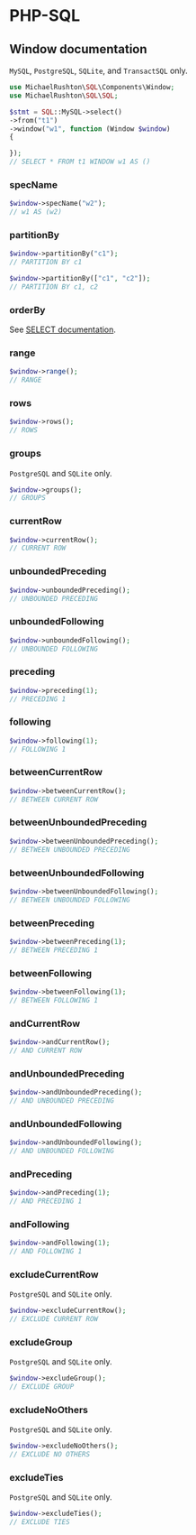 # PHP-SQL

## Window documentation
`MySQL`, `PostgreSQL`, `SQLite`, and `TransactSQL` only.
```php
use MichaelRushton\SQL\Components\Window;
use MichaelRushton\SQL\SQL;

$stmt = SQL::MySQL->select()
->from("t1")
->window("w1", function (Window $window)
{

});
// SELECT * FROM t1 WINDOW w1 AS ()
```

### specName
```php
$window->specName("w2");
// w1 AS (w2)
```

### partitionBy
```php
$window->partitionBy("c1");
// PARTITION BY c1
```
```php
$window->partitionBy(["c1", "c2"]);
// PARTITION BY c1, c2
```

### orderBy
See [SELECT documentation](select.md#orderBy).

### range
```php
$window->range();
// RANGE
```

### rows
```php
$window->rows();
// ROWS
```

### groups
`PostgreSQL` and `SQLite` only.
```php
$window->groups();
// GROUPS
```

### currentRow
```php
$window->currentRow();
// CURRENT ROW
```

### unboundedPreceding
```php
$window->unboundedPreceding();
// UNBOUNDED PRECEDING
```

### unboundedFollowing
```php
$window->unboundedFollowing();
// UNBOUNDED FOLLOWING
```

### preceding
```php
$window->preceding(1);
// PRECEDING 1
```

### following
```php
$window->following(1);
// FOLLOWING 1
```

### betweenCurrentRow
```php
$window->betweenCurrentRow();
// BETWEEN CURRENT ROW
```

### betweenUnboundedPreceding
```php
$window->betweenUnboundedPreceding();
// BETWEEN UNBOUNDED PRECEDING
```

### betweenUnboundedFollowing
```php
$window->betweenUnboundedFollowing();
// BETWEEN UNBOUNDED FOLLOWING
```

### betweenPreceding
```php
$window->betweenPreceding(1);
// BETWEEN PRECEDING 1
```

### betweenFollowing
```php
$window->betweenFollowing(1);
// BETWEEN FOLLOWING 1
```

### andCurrentRow
```php
$window->andCurrentRow();
// AND CURRENT ROW
```

### andUnboundedPreceding
```php
$window->andUnboundedPreceding();
// AND UNBOUNDED PRECEDING
```

### andUnboundedFollowing
```php
$window->andUnboundedFollowing();
// AND UNBOUNDED FOLLOWING
```

### andPreceding
```php
$window->andPreceding(1);
// AND PRECEDING 1
```

### andFollowing
```php
$window->andFollowing(1);
// AND FOLLOWING 1
```

### excludeCurrentRow
`PostgreSQL` and `SQLite` only.
```php
$window->excludeCurrentRow();
// EXCLUDE CURRENT ROW
```

### excludeGroup
`PostgreSQL` and `SQLite` only.
```php
$window->excludeGroup();
// EXCLUDE GROUP
```

### excludeNoOthers
`PostgreSQL` and `SQLite` only.
```php
$window->excludeNoOthers();
// EXCLUDE NO OTHERS
```

### excludeTies
`PostgreSQL` and `SQLite` only.
```php
$window->excludeTies();
// EXCLUDE TIES
```